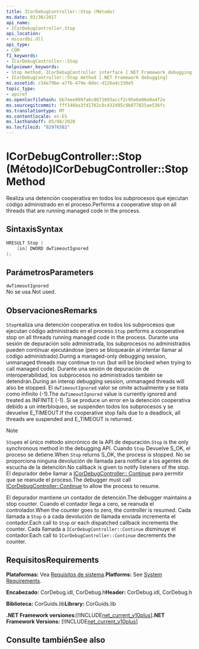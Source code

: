 ```yaml
---
title: ICorDebugController::Stop (Método)
ms.date: 03/30/2017
api_name:
- ICorDebugController.Stop
api_location:
- mscordbi.dll
api_type:
- COM
f1_keywords:
- ICorDebugController::Stop
helpviewer_keywords:
- Stop method, ICorDebugController interface [.NET Framework debugging]
- ICorDebugController::Stop method [.NET Framework debugging]
ms.assetid: c34e79be-a7fb-479e-8dec-d126a4c330e5
topic_type:
- apiref
ms.openlocfilehash: bb7eee0997a6c8671693accf2c95e6e06e0a4f2e
ms.sourcegitcommit: fff146ba3fd1762c8c432d95c8b877825ae536fc
ms.translationtype: MT
ms.contentlocale: es-ES
ms.lasthandoff: 05/08/2020
ms.locfileid: "82976582"
---
```

# <a name="icordebugcontrollerstop-method"></a><span data-ttu-id="284b4-102">ICorDebugController::Stop (Método)</span><span class="sxs-lookup"><span data-stu-id="284b4-102">ICorDebugController::Stop Method</span></span>
<span data-ttu-id="284b4-103">Realiza una detención cooperativa en todos los subprocesos que ejecutan código administrado en el proceso.</span><span class="sxs-lookup"><span data-stu-id="284b4-103">Performs a cooperative stop on all threads that are running managed code in the process.</span></span>  
  
## <a name="syntax"></a><span data-ttu-id="284b4-104">Sintaxis</span><span class="sxs-lookup"><span data-stu-id="284b4-104">Syntax</span></span>  
  
```cpp  
HRESULT Stop (  
    [in] DWORD dwTimeoutIgnored  
);  
```  
  
## <a name="parameters"></a><span data-ttu-id="284b4-105">Parámetros</span><span class="sxs-lookup"><span data-stu-id="284b4-105">Parameters</span></span>  
 `dwTimeoutIgnored`  
 <span data-ttu-id="284b4-106">No se usa.</span><span class="sxs-lookup"><span data-stu-id="284b4-106">Not used.</span></span>  
  
## <a name="remarks"></a><span data-ttu-id="284b4-107">Observaciones</span><span class="sxs-lookup"><span data-stu-id="284b4-107">Remarks</span></span>  
 <span data-ttu-id="284b4-108">`Stop`realiza una detención cooperativa en todos los subprocesos que ejecutan código administrado en el proceso.</span><span class="sxs-lookup"><span data-stu-id="284b4-108">`Stop` performs a cooperative stop on all threads running managed code in the process.</span></span> <span data-ttu-id="284b4-109">Durante una sesión de depuración solo administrada, los subprocesos no administrados pueden continuar ejecutándose (pero se bloquearán al intentar llamar al código administrado).</span><span class="sxs-lookup"><span data-stu-id="284b4-109">During a managed-only debugging session, unmanaged threads may continue to run (but will be blocked when trying to call managed code).</span></span> <span data-ttu-id="284b4-110">Durante una sesión de depuración de interoperabilidad, los subprocesos no administrados también se detendrán.</span><span class="sxs-lookup"><span data-stu-id="284b4-110">During an interop debugging session, unmanaged threads will also be stopped.</span></span> <span data-ttu-id="284b4-111">El `dwTimeoutIgnored` valor se omite actualmente y se trata como infinito (-1).</span><span class="sxs-lookup"><span data-stu-id="284b4-111">The `dwTimeoutIgnored` value is currently ignored and treated as INFINITE (-1).</span></span> <span data-ttu-id="284b4-112">Si se produce un error en la detención cooperativa debido a un interbloqueo, se suspenden todos los subprocesos y se devuelve E_TIMEOUT.</span><span class="sxs-lookup"><span data-stu-id="284b4-112">If the cooperative stop fails due to a deadlock, all threads are suspended and E_TIMEOUT is returned.</span></span>  
  
> [!NOTE]
> <span data-ttu-id="284b4-113">`Stop`es el único método sincrónico de la API de depuración.</span><span class="sxs-lookup"><span data-stu-id="284b4-113">`Stop` is the only synchronous method in the debugging API.</span></span> <span data-ttu-id="284b4-114">Cuando `Stop` Devuelve S_OK, el proceso se detiene.</span><span class="sxs-lookup"><span data-stu-id="284b4-114">When `Stop` returns S_OK, the process is stopped.</span></span> <span data-ttu-id="284b4-115">No se proporciona ninguna devolución de llamada para notificar a los agentes de escucha de la detención.</span><span class="sxs-lookup"><span data-stu-id="284b4-115">No callback is given to notify listeners of the stop.</span></span> <span data-ttu-id="284b4-116">El depurador debe llamar a [ICorDebugController:: Continue](icordebugcontroller-continue-method.md) para permitir que se reanude el proceso.</span><span class="sxs-lookup"><span data-stu-id="284b4-116">The debugger must call [ICorDebugController::Continue](icordebugcontroller-continue-method.md) to allow the process to resume.</span></span>  
  
 <span data-ttu-id="284b4-117">El depurador mantiene un contador de detención.</span><span class="sxs-lookup"><span data-stu-id="284b4-117">The debugger maintains a stop counter.</span></span> <span data-ttu-id="284b4-118">Cuando el contador llega a cero, se reanuda el controlador.</span><span class="sxs-lookup"><span data-stu-id="284b4-118">When the counter goes to zero, the controller is resumed.</span></span> <span data-ttu-id="284b4-119">Cada llamada a `Stop` o a cada devolución de llamada enviada incrementa el contador.</span><span class="sxs-lookup"><span data-stu-id="284b4-119">Each call to `Stop` or each dispatched callback increments the counter.</span></span> <span data-ttu-id="284b4-120">Cada llamada a `ICorDebugController::Continue` disminuye el contador.</span><span class="sxs-lookup"><span data-stu-id="284b4-120">Each call to `ICorDebugController::Continue` decrements the counter.</span></span>  
  
## <a name="requirements"></a><span data-ttu-id="284b4-121">Requisitos</span><span class="sxs-lookup"><span data-stu-id="284b4-121">Requirements</span></span>  
 <span data-ttu-id="284b4-122">**Plataformas:** Vea [Requisitos de sistema](../../get-started/system-requirements.md).</span><span class="sxs-lookup"><span data-stu-id="284b4-122">**Platforms:** See [System Requirements](../../get-started/system-requirements.md).</span></span>  
  
 <span data-ttu-id="284b4-123">**Encabezado:** CorDebug.idl, CorDebug.h</span><span class="sxs-lookup"><span data-stu-id="284b4-123">**Header:** CorDebug.idl, CorDebug.h</span></span>  
  
 <span data-ttu-id="284b4-124">**Biblioteca:** CorGuids.lib</span><span class="sxs-lookup"><span data-stu-id="284b4-124">**Library:** CorGuids.lib</span></span>  
  
 <span data-ttu-id="284b4-125">**.NET Framework versiones:**[!INCLUDE[net_current_v10plus](../../../../includes/net-current-v10plus-md.md)]</span><span class="sxs-lookup"><span data-stu-id="284b4-125">**.NET Framework Versions:** [!INCLUDE[net_current_v10plus](../../../../includes/net-current-v10plus-md.md)]</span></span>  
  
## <a name="see-also"></a><span data-ttu-id="284b4-126">Consulte también</span><span class="sxs-lookup"><span data-stu-id="284b4-126">See also</span></span>
